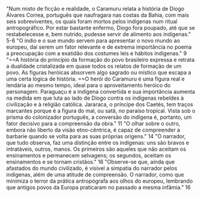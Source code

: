 "Num misto de ficção e realidade, o Caramuru relata a história de Diogo Álvares Correa, português que naufragara nas costas da Bahia, com mais seis sobreviventes, os quais foram mortos pelos indígenas num ritual antropográfico. Por estar bastante enfermo, Diogo fora poupado, até que se restabelecesse e, bem nutrido, pudesse servir de alimento aos indígenas." 5-6
"O índio e o sue mundo servem para apresentar o novo mundo ao europeu, daí serem um fator relevante e de extrema importância no poema a preocupação com a exatidão dos costumes leis e hábitos indígenas." 9
"==A história do princípio da formação do povo brasileiro expressa e retrata a dualidade cristalizada em quase todos os relatos de formação de um povo. As figuras heróicas absorvem algo sagrado ou místico que escapa a uma certa lógica de história. ==O herói do Caramuru é uma figura real e lendária ao mesmo tempo, ideal para o aproveitamento heróico do personagem. Paraguaçu é a indígena convertida e sua importância aumenta na medida em que luta ao lado de Diogo contra os indígenas rebeldes à civilização e à religião católica. Jararaca, o príncipe dos Caetés, tem traços marcantes porque é a figura do mal, ou satã, no paraíso tropical. Vista sob o prisma do colonizador português, a conversão do indígena é, portanto, um fator decisivo para a compreensão da obra." 11
"O olhar sobre o outro, embora não liberto da visão etno-cêntrica, é capaz de compreender a barbarie quando se volta para as suas próprias origens." 14
"O narrador, que tudo observa, faz uma distinção entre os indígenas: uns são bravos e intratáveis, outros, manos. Os primeiros são aqueles que não aceitam os ensinamentos e permanecem selvagens; os segundos, aceitam os ensinamentos e se tornam cristãos." 16
"Observe-se que, ainda que afastados do mundo civilizado, é visível a simpatia do narrador pelos indígenas, além de uma atitude de compreensão. O narrador, como que minimiza o terror da prática antropógrafa aos olhos do europeu, lembrando que antigos povos da Europa praticaram no passado a mesma infâmia." 16

